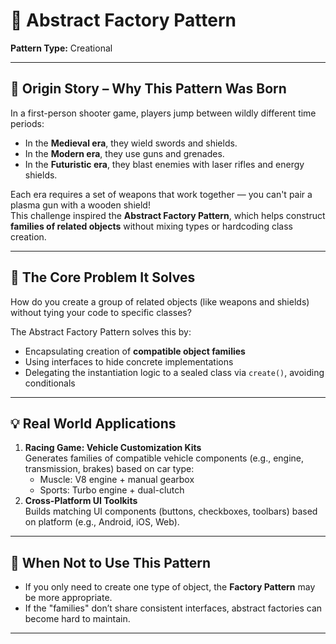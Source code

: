 # 🧩 Abstract Factory Pattern

**Pattern Type:** Creational

---

## 📖 Origin Story – Why This Pattern Was Born

In a first-person shooter game, players jump between wildly different time periods:
- In the **Medieval era**, they wield swords and shields.
- In the **Modern era**, they use guns and grenades.
- In the **Futuristic era**, they blast enemies with laser rifles and energy shields.

Each era requires a set of weapons that work together — you can't pair a plasma gun with a wooden shield!  
This challenge inspired the **Abstract Factory Pattern**, which helps construct **families of related objects** without mixing types or hardcoding class creation.

---

## 🎯 The Core Problem It Solves

How do you create a group of related objects (like weapons and shields) without tying your code to specific classes?

The Abstract Factory Pattern solves this by:
- Encapsulating creation of **compatible object families**
- Using interfaces to hide concrete implementations
- Delegating the instantiation logic to a sealed class via `create()`, avoiding conditionals

---

## 💡 Real World Applications

1. **Racing Game: Vehicle Customization Kits**  
   Generates families of compatible vehicle components (e.g., engine, transmission, brakes) based on car type:
   -  Muscle: V8 engine + manual gearbox
   -  Sports: Turbo engine + dual-clutch
2. **Cross-Platform UI Toolkits**  
   Builds matching UI components (buttons, checkboxes, toolbars) based on platform (e.g., Android, iOS, Web).

---

## 🚫 When Not to Use This Pattern

- If you only need to create one type of object, the **Factory Pattern** may be more appropriate.
- If the "families" don’t share consistent interfaces, abstract factories can become hard to maintain.
---
